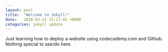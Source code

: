 ```yaml
---
layout: post
title:  "Welcome to Jekyll!"
date:   2018-03-22 22:17:42 +0000
categories: jekyll update
---
```

Just learning how to deploy a website using codecademy.com and Github. Nothing special to see/do here.
